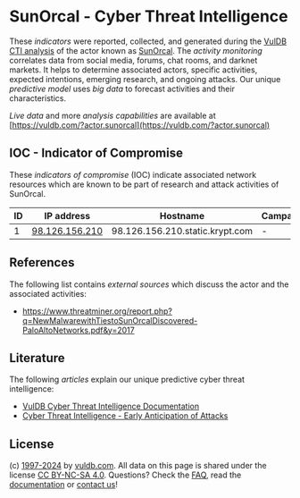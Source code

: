 # SunOrcal - Cyber Threat Intelligence

These _indicators_ were reported, collected, and generated during the [VulDB CTI analysis](https://vuldb.com/?kb.cti) of the actor known as [SunOrcal](https://vuldb.com/?actor.sunorcal). The _activity monitoring_ correlates data from social media, forums, chat rooms, and darknet markets. It helps to determine associated actors, specific activities, expected intentions, emerging research, and ongoing attacks. Our unique _predictive model_ uses _big data_ to forecast activities and their characteristics.

_Live data_ and more _analysis capabilities_ are available at [https://vuldb.com/?actor.sunorcal](https://vuldb.com/?actor.sunorcal)

## IOC - Indicator of Compromise

These _indicators of compromise_ (IOC) indicate associated network resources which are known to be part of research and attack activities of SunOrcal.

ID | IP address | Hostname | Campaign | Confidence
-- | ---------- | -------- | -------- | ----------
1 | [98.126.156.210](https://vuldb.com/?ip.98.126.156.210) | 98.126.156.210.static.krypt.com | - | High

## References

The following list contains _external sources_ which discuss the actor and the associated activities:

* https://www.threatminer.org/report.php?q=NewMalwarewithTiestoSunOrcalDiscovered-PaloAltoNetworks.pdf&y=2017

## Literature

The following _articles_ explain our unique predictive cyber threat intelligence:

* [VulDB Cyber Threat Intelligence Documentation](https://vuldb.com/?kb.cti)
* [Cyber Threat Intelligence - Early Anticipation of Attacks](https://www.scip.ch/en/?labs.20201022)

## License

(c) [1997-2024](https://vuldb.com/?kb.changelog) by [vuldb.com](https://vuldb.com/?kb.about). All data on this page is shared under the license [CC BY-NC-SA 4.0](https://creativecommons.org/licenses/by-nc-sa/4.0/). Questions? Check the [FAQ](https://vuldb.com/?kb.faq), read the [documentation](https://vuldb.com/?kb) or [contact us](https://vuldb.com/?contact)!
